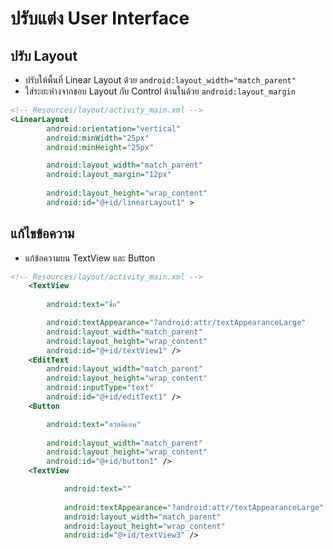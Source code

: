 
# ปรับแต่ง User Interface

## ปรับ Layout

- ปรับให้พื้นที่ Linear Layout ด้วย `android:layout_width="match_parent"`
- ใส่ระยะห่างจากขอบ Layout กับ Control ด้านในด้วย `android:layout_margin`

```xml
<!-- Resources/layout/activity_main.xml -->
<LinearLayout
		android:orientation="vertical"
		android:minWidth="25px"
		android:minHeight="25px"

		android:layout_width="match_parent"
		android:layout_margin="12px"
		
        android:layout_height="wrap_content"
		android:id="@+id/linearLayout1" >
```

## แก้ไขข้อความ

- แก้ข้อความบน TextView และ Button

```xml
<!-- Resources/layout/activity_main.xml -->
    <TextView
        
        android:text="ชื่อ"

        android:textAppearance="?android:attr/textAppearanceLarge"
        android:layout_width="match_parent"
        android:layout_height="wrap_content"
        android:id="@+id/textView1" />
    <EditText
        android:layout_width="match_parent"
        android:layout_height="wrap_content"
        android:inputType="text" 
        android:id="@+id/editText1" />
    <Button

        android:text="สวัสดีแอพ"
        
        android:layout_width="match_parent"
        android:layout_height="wrap_content"
        android:id="@+id/button1" />
    <TextView

            android:text=""
            
            android:textAppearance="?android:attr/textAppearanceLarge"
            android:layout_width="match_parent"
            android:layout_height="wrap_content"
            android:id="@+id/textView3" />
```